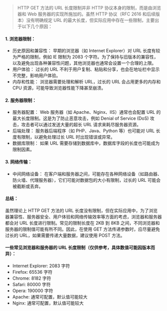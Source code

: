 > HTTP GET 方法的 URL 长度限制并非 HTTP 协议本身的限制，而是由浏览器和 Web 服务器的实现所施加的。虽然 HTTP 协议（RFC 2616 和后续版本）没有明确规定 URL 的最大长度，但实际应用中存在一些限制，主要出于以下几个原因：

#### 1. 浏览器限制：

- 历史原因和兼容性： 早期的浏览器（如 Internet Explorer）对 URL 长度有较为严格的限制，例如 IE 限制为 2083 个字符。为了保持与旧版本的兼容性，以及避免出现各种兼容性问题，其他浏览器也通常会设置一个合理的上限。
- 用户体验： 过长的 URL 不利于用户复制、粘贴和分享，也会在地址栏中显示不完整，影响用户体验。
- 内存和性能： 浏览器需要处理和解析 URL，过长的 URL 会占用更多的内存和 CPU 资源，可能导致浏览器性能下降甚至崩溃。

#### 2. 服务器限制：

- 服务器配置： Web 服务器（如 Apache、Nginx、IIS）通常也会配置 URL 的最大长度限制。这是为了防止恶意攻击，例如 Denial of Service (DoS) 攻击，攻击者可以通过发送大量的超长 URL 请求来耗尽服务器资源。
- 后端处理： 服务器后端程序（如 PHP、Java、Python 等）也可能对 URL 长度有限制，以避免处理过长 URL 时出现错误或异常。
- 数据库限制： 如果 URL 需要存储到数据库中，数据库字段的长度也可能成为限制因素。

#### 3. 网络传输：

- 中间网络设备： 在客户端和服务器之间，可能存在各种网络设备（如路由器、防火墙、代理服务器），它们可能对数据包的大小有限制，过长的 URL 可能会被截断或丢弃。

#### 总结：

虽然理论上 HTTP GET 方法的 URL 长度没有限制，但在实际应用中，为了浏览器兼容性、服务器安全、用户体验和网络传输效率等方面的考虑，浏览器和服务器都会对 URL 长度进行限制。常见的限制长度在 2KB 到 8KB 之间，不同浏览器和服务器的限制值可能有所不同。因此，在使用 GET 方法传递参数时，应尽量避免过长的 URL，如果需要传递大量数据，建议使用 POST 方法。

#### 一些常见浏览器和服务器的 URL 长度限制（仅供参考，具体数值可能因版本而异）：

- Internet Explorer: 2083 字符
- Firefox: 65536 字符
- Chrome: 8182 字符
- Safari: 80000 字符
- Opera: 190000 字符
- Apache: 通常可配置，默认值可能较大
- Nginx: 通常可配置，默认值可能较大

